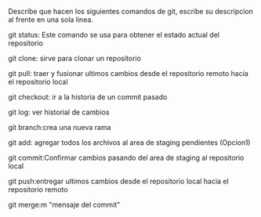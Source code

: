 Describe que hacen los siguientes comandos de git, escribe su descripcion al frente en una sola linea.

git status: Este comando se usa para obtener el estado actual del repositorio

git clone: sirve para clonar un repositorio 

git pull:  traer y fusionar ultimos cambios desde el repositorio remoto hacia el repositorio local

git checkout: ir a la historia de un commit pasado

git log: ver historial de cambios

git branch:crea una nueva rama

git add: agregar todos los archivos al area de staging pendientes (Opcion1)

git commit:Confirmar cambios pasando del area de staging al repositorio local

git push:entregar ultimos cambios desde el repositorio local hacia el repositorio remoto

git merge:m "mensaje del commit" 
